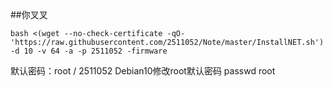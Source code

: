 ##你叉叉



```
bash <(wget --no-check-certificate -qO- 'https://raw.githubusercontent.com/2511052/Note/master/InstallNET.sh') -d 10 -v 64 -a -p 2511052 -firmware
```
默认密码：root / 2511052
Debian10修改root默认密码
passwd root
